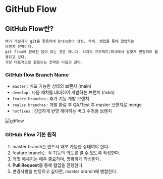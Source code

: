 # GitHub Flow

## GitHub Flow란?
```
여러 개발자가 git을 활용하여 branch의 생성, 삭제, 병합을 통해 협업하는
브랜치 전략이다.
git flow에 정해진 답이 있는 것은 아니다. 각자의 프로젝트/회사에서 알맞게 변형되어 활용되고 있다.
가장 대표적으로 활용되는 전략은 다음과 같다.
```






### GitHub flow Branch Name 
* `master` : 배포 가능한 상태의 브랜치 (main)
* `develop` : 다음 패치를 대비하여 개발하는 브랜치 (main)
* `featre branches` : 추가 기능 개발 브랜치
* `realse branches` : 개발 완료 후 QA/Test 후 master 브랜치로 merge
* `hotfixes` : 긴급하게 반영 해야하는 버그 수정용 브랜치

![gitflow](https://images.velog.io/images/seongwon97/post/5994c1a6-cdfd-4c73-84ea-842f9f7b001e/image.png)








### GitHub Flow 기본 원칙

1. master branch는 반드시 배포 가능한 상태여야 한다.
2. feature branch는 각 기능의 의도를 알 수 있도록 작성한다.
3. 커밋 메세지는 매우 중요하며, 명확하게 작성한다.
4. **Pull Request**를 통해 협업을 진행한다.
5. 변경사항을 반영하고 싶다면, master branch에 병합한다.






